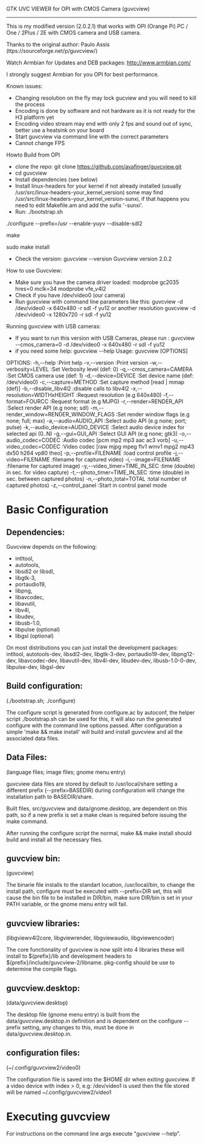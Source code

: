 GTK UVC VIEWER for OPI with CMOS Camera (guvcview)
***************************************************

This is my modified version (2.0.2.1) that works with OPI (Orange Pi) PC / One / 2Plus / 2E
with CMOS camera and USB camera.

Thanks to the original author: Paulo Assis (ttps://sourceforge.net/p/guvcview/)

Watch Armbian for Updates and DEB packages: http://www.armbian.com/

I strongly suggest Armbian for you OPI for best performance.


Known issues:
 * Changing resolution on the fly may lock gucview and you will need to kill the process
 * Encoding is done by software and not hardware as it is not ready for the H3 platform yet
 * Encoding video stream may end with only 2 fps and sound out of sync, better use a heatsink on your board
 * Start guvcview via command line with the correct parameters
 * Cannot change FPS
 
Howto Build from OPI
 * clone the repo: git clone https://github.com/avafinger/guvcview.git
 * cd guvcview
 * Install dependencies (see below)
 * Install linux-headers for your kernel if not already installed (usually /usr/src/linux-headers-your_kernel_version)
 some may find /usr/src/linux-headers-your_kernel_version-sunxi, if that happens you need to edit Makefile.am and add the sufix '-sunxi'.
 * Run:
./bootstrap.sh

./configure --prefix=/usr --enable-yuyv --disable-sdl2

make

sudo make install

 * Check the version:
guvcview --version 
Guvcview version 2.0.2

How to use Guvcview:
 * Make sure you have the camera driver loaded:
modprobe gc2035 hres=0 mclk=34
modprobe vfe_v4l2
 * Check if you have /dev/video0 (our camera)
 * Run guvcview with command line parameters like this:
guvcview -d /dev/video0 -x 640x480 -r sdl -f yu12
or another resolution
guvcview -d /dev/video0 -x 1280x720 -r sdl -f yu12

Running guvcview with USB cameras:
 * If you want to run this version with USB Cameras, please run :
guvcview --cmos_camera=0 -d /dev/video0 -x 640x480 -r sdl -f yu12
 * if you need some help:
guvcview --help 
Usage:
   guvcview [OPTIONS]

OPTIONS:
-h,--help                             	:Print help
-v,--version                          	:Print version
-w,--verbosity=LEVEL                  	:Set Verbosity level (def: 0)
-q,--cmos_camera=CAMERA               	:Set CMOS camera use (def: 1)
-d,--device=DEVICE                    	:Set device name (def: /dev/video0)
-c,--capture=METHOD                   	:Set capture method [read | mmap (def)]
-b,--disable_libv4l2                  	:disable calls to libv4l2
-x,--resolution=WIDTHxHEIGHT          	:Request resolution (e.g 640x480)
-f,--format=FOURCC                    	:Request format (e.g MJPG)
-r,--render=RENDER_API                	:Select render API (e.g none; sdl)
-m,--render_window=RENDER_WINDOW_FLAGS	:Set render window flags (e.g none; full; max)
-a,--audio=AUDIO_API                  	:Select audio API (e.g none; port; pulse)
-k,--audio_device=AUDIO_DEVICE        	:Select audio device index for selected api (0..N)
-g,--gui=GUI_API                      	:Select GUI API (e.g none; gtk3)
-o,--audio_codec=CODEC                	:Audio codec [pcm mp2 mp3 aac ac3 vorb]
-u,--video_codec=CODEC                	:Video codec [raw mjpg mpeg flv1 wmv1 mpg2 mp43 dx50 h264 vp80 theo]
-p,--profile=FILENAME                 	:load control profile
-j,--video=FILENAME                   	:filename for captured video)
-i,--image=FILENAME                   	:filename for captured image)
-y,--video_timer=TIME_IN_SEC          	:time (double) in sec. for video capture)
-t,--photo_timer=TIME_IN_SEC          	:time (double) in sec. between captured photos)
-n,--photo_total=TOTAL                	:total number of captured photos)
-z,--control_panel                    	:Start in control panel mode


Basic Configuration
===================
Dependencies:
-------------

Guvcview depends on the following:
 - intltool,
 - autotools, 
 - libsdl2 or libsdl, 
 - libgtk-3, 
 - portaudio19, 
 - libpng, 
 - libavcodec, 
 - libavutil, 
 - libv4l, 
 - libudev,
 - libusb-1.0,
 - libpulse (optional)
 - libgsl (optional)

On most distributions you can just install the development 
packages:
 intltool, autotools-dev, libsdl2-dev, libgtk-3-dev, 
 portaudio19-dev, libpng12-dev, libavcodec-dev, libavutil-dev,
 libv4l-dev, libudev-dev, libusb-1.0-0-dev, libpulse-dev, libgsl-dev

Build configuration:
--------------------
(./bootstrap.sh; ./configure)

The configure script is generated from configure.ac by autoconf,
the helper script ./bootstrap.sh can be used for this, it will also
run the generated configure with the command line options passed.
After configuration a simple 'make && make install' will build and
install guvcview and all the associated data files.

Data Files:
------------
(language files; image files; gnome menu entry)

guvcview data files are stored by default to /usr/local/share
setting a different prefix (--prefix=BASEDIR) during configuration
will change the installation path to BASEDIR/share.

Built files, src/guvcview and data/gnome.desktop, are dependent 
on this path, so if a new prefix is set a make clean is required 
before issuing the make command. 

After running the configure script the normal, make && make install 
should build and install all the necessary files.    
    
 
guvcview bin:
-------------
(guvcview)

The binarie file installs to the standart location,
/usr/local/bin, to change the install path, configure
must be executed with --prefix=DIR set, this will cause
the bin file to be installed in DIR/bin, make sure 
DIR/bin is set in your PATH variable, or the gnome 
menu entry will fail.

guvcview libraries:
-------------------
(libgviewv4l2core, libgviewrender, libgviewaudio, libgviewencoder)

The core functionality of guvcview is now split into 4 libraries
these will install to ${prefix}/lib and development headers to
${prefix}/include/guvcview-2/libname. 
pkg-config should be use to determine the compile flags.


guvcview.desktop:
-----------------

(data/guvcview.desktop)

The desktop file (gnome menu entry) is built from the
data/guvcview.desktop.in definition and is dependent on the 
configure --prefix setting, any changes to this, must 
be done in data/guvcview.desktop.in.

configuration files:
--------------------
(~/.config/guvcview2/video0)

The configuration file is saved into the $HOME dir when 
exiting guvcview. If a video device with index > 0,
e.g: /dev/video1 is used then the file stored will be
named ~/.config/guvcview2/video1

Executing guvcview
================== 

For instructions on the command line args 
execute "guvcview --help".
